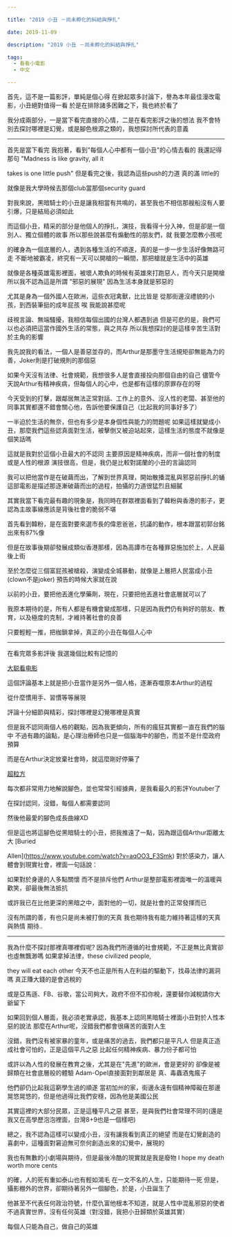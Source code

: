 ```yaml
---

title: "2019 小丑 －尚未孵化的糾結與掙扎"

date: 2019-11-09

description: "2019 小丑 －尚未孵化的糾結與掙扎"

tags:
  - 看看小電影
  - 中文

---
```


首先，這不是一篇影評，單純是個心得 在掀起眾多討論下，譽為本年最佳漫改電影，小丑絕對值得一看 於是在排除諸多困難之下，我也終於看了

我分成兩部分，一是當下看完直接的心情，二是在看完影評之後的想法 我不會特別去探討哪裡是幻覺，或是腳色根源之類的，我想探討所代表的意義

* * *

首先是當下看完 我抱著，看到"每個人心中都有一個小丑"的心情去看的 我還記得那句 "Madness is like gravity, all it

takes is one little push" 但是看完之後，我認為這些push的力道 真的滿 little的

就像是我大學時候去那個club當那個security guard

對我來說，黑暗騎士的小丑是讓我相當有共鳴的，甚至我也不相信那艘船沒有人要引爆，只是結局必須如此

而這個小丑，精采的部分是他個人的掙扎，演技，我看得十分入神，但是卻是一個別人、獨立個體的故事 所以那些說甚麼有煽動性的朋友們，就 我要怎麼教小孩呢

的確身為一個底層的人，遇到各種生活的不順遂，真的是一步一步生活好像無路可走 不斷地被霸凌，終究有一天可以開槍的一瞬間，那把槍就是生活中的英雄

就像是各種英雄電影裡面，被壞人欺負的時候有英雄來打跑惡人，而今天只是開槍 所以我不認為這是所謂 "邪惡的展現" 因為生活本身就是邪惡的

尤其是身為一個外國人在歐洲，這些衣冠禽獸，比比皆是 從那街邊沒禮貌的小孩，到西裝筆挺的成年屁孩 唉 我能說甚麼呢

歧視言論、無端騷擾，我相信每個出國的台灣人都遇到過 但是可悲的是，我們可以也必須把這當作國外生活的常態，與之共存 所以我想探討的是這樣辛苦生活對於主角的影響

我先說我的看法，一個人是善惡並存的，而Arthur是那墨守生活規矩卻無能為力的善，Joker則是打破規則的那個惡

如果今天沒有法律、社會規範，我想很多人是會直接投向那個自由的自己 儘管今天說Arthur有精神疾病，但每個人的心中，也是都有這樣的原罪存在的呀

今天受到的打擊，跟鄰居無法正常對話、工作上的意外、沒人性的老闆、甚至他的同事其實都還不錯會關心他，告訴他要保護自己（比起我的同事好多了）

一半迫於生活的無奈，但也有多少是本身個性與能力的問題呢 如果這樣就變成小丑，那麼我們這些認真面對生活，被擊倒又被迫站起來，這樣生活的態度不就像是個笑話嗎

這就是我對於這個小丑最大的不認同 主要原因是精神疾病，而非一個社會的制度或是人性的根源 演技很高，但是，我仍是比較對諾蘭的小丑的言論認同

我可以把他當作是在破繭而出，了解到世界真理，開始散播混亂與邪惡前掙扎的蛹 這部電影是描述那逐漸破繭而出的過程，拍攝的力道很猛烈且細膩

其實我當下看完最有趣的現象是，我同時在群眾裡面看到了韓粉與香港的影子，更認為主故事線應該是背後社會的脆弱不堪

首先看到韓粉，是在面對要來選市長的偉恩爸爸，抗議的動作，根本跟當初郭台銘出來有87%像

但是在故事後期卻發展成類似香港那樣，因為高譚市在各種罪惡施加於上，人民最後上街

至於怎麼從三個富屁孩被槍殺，演變成全城暴動，就像是上層把人民當成小丑(clown不是joker) 預告的時候大家就在說

以前的小丑，要把他丟進化學藥劑，現在，只要把他丟進社會底層就可以了

我原本期待的是，所有人都是有機會變成那樣，只是因為我們仍有夠好的朋友、教育，以及極度的克制，才維持著社會的良善

只要輕輕一推，把枷鎖拿掉，真正的小丑在每個人心中

* * *

在看完眾多影評後 我選幾個比較有記憶的

[大聪看电影](https://www.youtube.com/watch?v=R9wac8rqzQE&t=1808s)

這個評論基本上就是把小丑當作是另外一個人格，逐漸吞噬原本Arthur的過程

從什麼慣用手、習慣等等展現

評論十分細節與精彩，探討哪裡是幻覺哪裡是真實

但是我不認同兩個人格的觀點，因為我更傾向，所有的瘋狂其實都一直在我們的腦中 不過有趣的論點，是心理治療師也只是一個腦海中的腳色，而並不是什麼政府預算

而是在Arthur決定放棄社會時，就這麼剛好停藥了

[超粒方](https://www.youtube.com/watch?v=LgCldRdSNb0)

每次都非常用力地解說腳色，並也常常引經據典，是我看最久的影評Youtuber了

在探討認同，沒錯，每個人都需要認同

然後他最愛的腳色成長曲線XD

但是這也將這腳色從黑暗騎士的小丑，把我推遠了一點，因為跟這個Arthur距離太大 [Buried

Allen](https://www.youtube.com/watch?v=aqOO3_F3Smk) 對於感染力，讓人體會到現實社會，裡面一句話說：

如果對於身邊的人多點關懷 而不是排斥他們 Arthur是整部電影裡面唯一的溫暖與歡笑，卻最後無法抵抗

或許我已在比他更深的黑暗之中，面對他的一切，就是社會的正常發揮而已

沒有所謂的善，有也只是尚未被打倒的天真 我也期待我有能力維持著這樣的天真與熱情 期待..

* * *

我為什麼不探討那裡真哪裡假呢? 因為我們所遵循的社會規範，不正是無比真實卻也虛無飄渺嗎 如果拿掉法律，these civilized people,

they will eat each other 今天不也正是所有人在利益的驅動下，找尋法律的漏洞嗎 真正賺大錢的是會逃稅的

或是亞馬遜、FB、谷歌，當公司夠大，政府不但不扣你稅，還要替你減稅請你大爺留下

如果回到個人層面，我必須老實承認，我基本上認同黑暗騎士裡面小丑對於人性本惡的說法 那麼在Arthur呢，沒錯我們都會很痛苦的面對人生

沒錯，我們沒有被家暴的童年，或是痛苦的過去，我們都只是平凡人 但是真正造成社會可怕的，正是這個平凡之惡 比起任何精神疾病、暴力份子都可怕

或許以為人性的發展在教育之後，尤其是在"先進"的歐洲，會是更好的 卻像是被歸類在社會底層般的體驗 Adam-Opel直接面對到鄰居是 真、毒蟲酒鬼瘋子

他們卻仍比起我這窮學生過的順遂 當初加州的家，街邊永遠有個精神障礙在那邊晃悠晃悠的，但是他過得比我們安穩，因為他是美國公民

其實這裡的大部分民眾，正是這種平凡之惡 甚至，是與我們社會常理不同的(還是我又在高學歷泡泡裡面，台灣8+9也是一個樣吧)

總之，我不認為這樣可以變成小丑，沒有讓我看到真正的絕望 而是在幻覺創造的喜劇中，這種面對窘迫無可奈何創造出來的幻覺中，展現的

我也有無數的小劇場與期待，但是最後冷酷的現實就是我是廢物 I hope my death worth more cents

的確，人的死有重如泰山也有輕如鴻毛 在一文不名的人生，只能期待一死 但是，攝影棚外的世界，卻期待著另外一個腳色，於是，小丑誕生了

他甚至不代表任何政治符號，什麼仇富他根本不知道，就是人性中混亂邪惡的使者 不過真實世界，沒有任何英雄（對沒錯，我把小丑歸類於英雄其實）

每個人只能為自己，做自己的英雄


